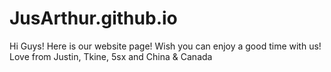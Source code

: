 # JusArthur.github.io
Hi Guys! Here is our website page! Wish you can enjoy a good time with us!
Love from Justin, Tkine, 5sx and China & Canada
